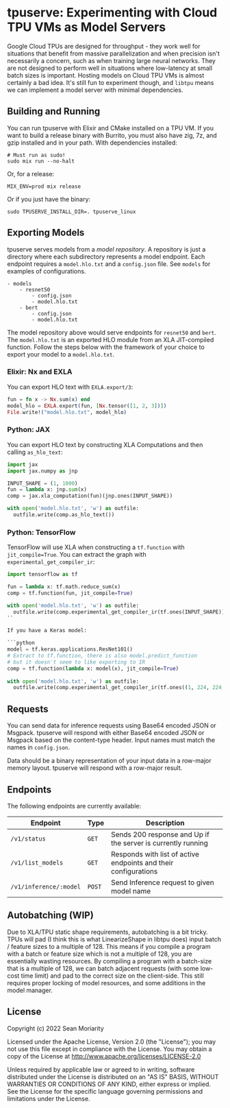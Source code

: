 # tpuserve: Experimenting with Cloud TPU VMs as Model Servers

Google Cloud TPUs are designed for throughput - they work well for situations that benefit from massive parallelization and when precision isn't necessarily a concern, such as when training large neural networks. They are not designed to perform well in situations where low-latency at small batch sizes is important. Hosting models on Cloud TPU VMs is almost certainly a bad idea. It's still fun to experiment though, and `libtpu` means we can implement a model server with minimal dependencies.

## Building and Running

You can run tpuserve with Elixir and CMake installed on a TPU VM. If you want to build a release binary with Burrito, you must also have zig, 7z, and gzip installed and in your path. With dependencies installed:

```
# Must run as sudo!
sudo mix run --no-halt
```

Or, for a release:

```
MIX_ENV=prod mix release
```

Or if you just have the binary:

```
sudo TPUSERVE_INSTALL_DIR=. tpuserve_linux
```

## Exporting Models

tpuserve serves models from a *model repository*. A repository is just a directory where each subdirectory represents a model endpoint. Each endpoint requires a `model.hlo.txt` and a `config.json` file. See `models` for examples of configurations.

```
- models
    - resnet50
        - config.json
        - model.hlo.txt
    - bert
        - config.json
        - model.hlo.txt
```

The model repository above would serve endpoints for `resnet50` and `bert`. The `model.hlo.txt` is an exported HLO module from an XLA JIT-compiled function. Follow the steps below with the framework of your choice to export your model to a `model.hlo.txt`.

### Elixir: Nx and EXLA

You can export HLO text with `EXLA.export/3`:

```elixir
fun = fn x -> Nx.sum(x) end
model_hlo = EXLA.export(fun, [Nx.tensor([1, 2, 3])])
File.write!("model.hlo.txt", model_hlo)
```

### Python: JAX

You can export HLO text by constructing XLA Computations and then calling `as_hlo_text`:

```python
import jax
import jax.numpy as jnp

INPUT_SHAPE = (1, 1000)
fun = lambda x: jnp.sum(x)
comp = jax.xla_computation(fun)(jnp.ones(INPUT_SHAPE))

with open('model.hlo.txt', 'w') as outfile:
  outfile.write(comp.as_hlo_text())
```

### Python: TensorFlow

TensorFlow will use XLA when constructing a `tf.function` with `jit_compile=True`. You can extract the graph with `experimental_get_compiler_ir`:

```python
import tensorflow as tf

fun = lambda x: tf.math.reduce_sum(x)
comp = tf.function(fun, jit_compile=True)

with open('model.hlo.txt', 'w') as outfile:
  outfile.write(comp.experimental_get_compiler_ir(tf.ones(INPUT_SHAPE))())
``

If you have a Keras model:

```python
model = tf.keras.applications.ResNet101()
# Extract to tf.function, there is also model.predict_function
# but it doesn't seem to like exporting to IR
comp = tf.function(lambda x: model(x), jit_compile=True)
    
with open('model.hlo.txt', 'w') as outfile:
  outfile.write(comp.experimental_get_compiler_ir(tf.ones((1, 224, 224, 3,)))())
```

## Requests

You can send data for inference requests using Base64 encoded JSON or Msgpack. tpuserve will respond with either Base64 encoded JSON or Msgpack based on the content-type header. Input names must match the names in `config.json`.

Data should be a binary representation of your input data in a row-major memory layout. tpuserve will respond with a row-major result.

## Endpoints

The following endpoints are currently available:

| Endpoint               | Type   | Description                                                     |
|------------------------|--------|-----------------------------------------------------------------|
| `/v1/status`           | `GET`  | Sends 200 response and Up if the server is currently running    |
| `/v1/list_models`      | `GET`  | Responds with list of active endpoints and their configurations |
| `/v1/inference/:model` | `POST` | Send Inference request to given model name                      |

## Autobatching (WIP)

Due to XLA/TPU static shape requirements, autobatching is a bit tricky. TPUs will pad (I think this is what LinearizeShape in libtpu does) input batch / feature sizes to a multiple of 128. This means if you compile a program with a batch or feature size which is not a multiple of 128, you are essentially wasting resources. By compiling a program with a batch-size that is a multiple of 128, we can batch adjacent requests (with some low-cost time limit) and pad to the correct size on the client-side. This still requires proper locking of model resources, and some additions in the model manager.

## License

Copyright (c) 2022 Sean Moriarity

Licensed under the Apache License, Version 2.0 (the "License"); you may not use this file except in compliance with the License. You may obtain a copy of the License at http://www.apache.org/licenses/LICENSE-2.0

Unless required by applicable law or agreed to in writing, software distributed under the License is distributed on an "AS IS" BASIS, WITHOUT WARRANTIES OR CONDITIONS OF ANY KIND, either express or implied. See the License for the specific language governing permissions and limitations under the License.
